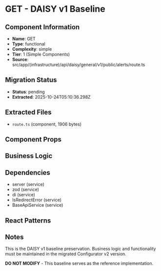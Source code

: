 # GET - DAISY v1 Baseline

## Component Information

- **Name**: GET
- **Type**: functional
- **Complexity**: simple
- **Tier**: 1 (Simple Components)
- **Source**: src/app/(infrastructure)/api/daisy/general/v1/public/alerts/route.ts

## Migration Status

- **Status**: pending
- **Extracted**: 2025-10-24T05:10:36.298Z

## Extracted Files

- `route.ts` (component, 1906 bytes)

## Component Props



## Business Logic



## Dependencies

- server (service)
- zod (service)
- di (service)
- IsRedirectError (service)
- BaseApiService (service)

## React Patterns



## Notes

This is the DAISY v1 baseline preservation. Business logic and functionality
must be maintained in the migrated Configurator v2 version.

**DO NOT MODIFY** - This baseline serves as the reference implementation.
